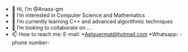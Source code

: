 - 👋 Hi, I’m @Anass-gm
- 👀 I’m interested in Computer Science and Mathematics
- 🌱 I’m currently learning C++ and advanced algorithmic techniques
- 💞️ I’m looking to collaborate on ...
- 📫 How to reach me: E-mail: 
     *Aelguermat@hotmail.com
     *Whatsapp: -phone number-

<!---
Anass-gm/Anass-gm is a ✨ special ✨ repository because its `README.md` (this file) appears on your GitHub profile.
You can click the Preview link to take a look at your changes.
--->
